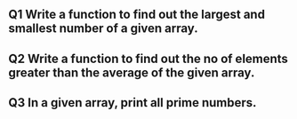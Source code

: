 ## Q1 Write a function to find out the largest and smallest number of a given array.



## Q2 Write a function to find out the no of elements greater than the average of the given array.



## Q3 In a given array, print all prime numbers.


